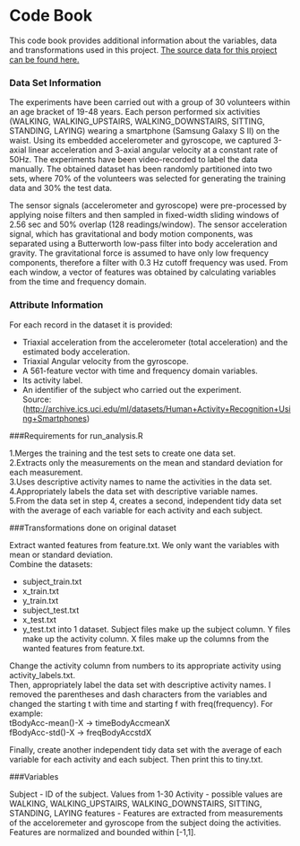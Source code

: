 # Code Book

This code book provides additional information about the variables, data and transformations used in this project.
[The source data for this project can be found here.](https://d396qusza40orc.cloudfront.net/getdata%2Fprojectfiles%2FUCI%20HAR%20Dataset.zip)

### Data Set Information
The experiments have been carried out with a group of 30 volunteers within an age bracket of 19-48 years. Each person performed six activities (WALKING, WALKING_UPSTAIRS, WALKING_DOWNSTAIRS, SITTING, STANDING, LAYING) wearing a smartphone (Samsung Galaxy S II) on the waist. Using its embedded accelerometer and gyroscope, we captured 3-axial linear acceleration and 3-axial angular velocity at a constant rate of 50Hz. The experiments have been video-recorded to label the data manually. The obtained dataset has been randomly partitioned into two sets, where 70% of the volunteers was selected for generating the training data and 30% the test data. 

The sensor signals (accelerometer and gyroscope) were pre-processed by applying noise filters and then sampled in fixed-width sliding windows of 2.56 sec and 50% overlap (128 readings/window). The sensor acceleration signal, which has gravitational and body motion components, was separated using a Butterworth low-pass filter into body acceleration and gravity. The gravitational force is assumed to have only low frequency components, therefore a filter with 0.3 Hz cutoff frequency was used. From each window, a vector of features was obtained by calculating variables from the time and frequency domain.

### Attribute Information
For each record in the dataset it is provided: 
- Triaxial acceleration from the accelerometer (total acceleration) and the estimated body acceleration. 
- Triaxial Angular velocity from the gyroscope. 
- A 561-feature vector with time and frequency domain variables. 
- Its activity label. 
- An identifier of the subject who carried out the experiment.  
Source: (http://archive.ics.uci.edu/ml/datasets/Human+Activity+Recognition+Using+Smartphones)

###Requirements for run_analysis.R

1.Merges the training and the test sets to create one data set.  
2.Extracts only the measurements on the mean and standard deviation for each measurement.  
3.Uses descriptive activity names to name the activities in the data set.    
4.Appropriately labels the data set with descriptive variable names.  
5.From the data set in step 4, creates a second, independent tidy data set with the average of each variable for each activity and each subject.  

###Transformations done on original dataset

Extract wanted features from feature.txt. We only want the variables with mean or standard deviation.  
Combine the datasets:
- subject_train.txt
- x_train.txt
- y_train.txt
- subject_test.txt
- x_test.txt
- y_test.txt
into 1 dataset. Subject files make up the subject column. Y files make up the activity column. X files make up the columns from the wanted features from feature.txt.

Change the activity column from numbers to its appropriate activity using activity_labels.txt.  
Then, appropriately label the data set with descriptive activity names. I removed the parentheses and dash characters from the variables and changed the starting t with time and starting f with freq(frequency). For example:  
tBodyAcc-mean()-X -> timeBodyAccmeanX  
fBodyAcc-std()-X -> freqBodyAccstdX

Finally, create another independent tidy data set with the average of each variable for each activity and each subject. Then print this to tiny.txt.

###Variables

Subject - ID of the subject. Values from 1-30
Activity - possible values are WALKING, WALKING_UPSTAIRS, WALKING_DOWNSTAIRS, SITTING, STANDING, LAYING
features - Features are extracted from measurements of the acceloremeter and gyroscope from the subject doing the activities. Features are normalized and bounded within [-1,1]. 
